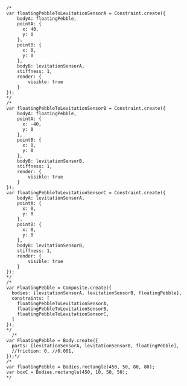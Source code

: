      /*
      var floatingPebbleToLevitationSensorA = Constraint.create({
          bodyA: floatingPebble,
          pointA: {
            x: 40,
            y: 0
          },
          pointB: {
            x: 0,
            y: 0
          },
          bodyB: levitationSensorA,
          stiffness: 1,
          render: {
              visible: true
          }
      });
      */
      /*
      var floatingPebbleToLevitationSensorB = Constraint.create({
          bodyA: floatingPebble,
          pointA: {
            x: -40,
            y: 0
          },
          pointB: {
            x: 0,
            y: 0
          },
          bodyB: levitationSensorB,
          stiffness: 1,
          render: {
              visible: true
          }
      });
      var floatingPebbleToLevitationSensorC = Constraint.create({
          bodyA: levitationSensorA,
          pointA: {
            x: 0,
            y: 0
          },
          pointB: {
            x: 0,
            y: 0
          },
          bodyB: levitationSensorB,
          stiffness: 1,
          render: {
              visible: true
          }
      });
      */
      /*
      var FloatingPebble = Composite.create({
        bodies: [levitationSensorA, levitationSensorB, floatingPebble],
        constraints: [
          floatingPebbleToLevitationSensorA,
          floatingPebbleToLevitationSensorB,
          floatingPebbleToLevitationSensorC,
        ]
      });
      */
        /*
      var FloatingPebble = Body.create({
        parts: [levitationSensorA, levitationSensorB, floatingPebble],
        //friction: 0, //0.001,
      });*/
      /*
      var floatingPebble = Bodies.rectangle(450, 50, 80, 80);
      var boxC = Bodies.rectangle(450, 10, 50, 50);
      */